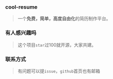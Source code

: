 ### cool-resume
> 一个**免费，简单，高度自由化**的简历制作平台。

### 有人感兴趣吗
> 这个项目`star`过100就开源，大家共建。

### 联系方式
> 有问题可以提`issue`，`github`首页也有邮箱
